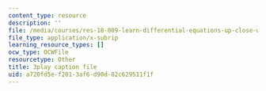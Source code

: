 ```yaml
---
content_type: resource
description: ''
file: /media/courses/res-18-009-learn-differential-equations-up-close-with-gilbert-strang-and-cleve-moler-fall-2015/a720fd5ef2013af6d90d82c629511f1f_kIT2uMxYh6M.srt
file_type: application/x-subrip
learning_resource_types: []
ocw_type: OCWFile
resourcetype: Other
title: 3play caption file
uid: a720fd5e-f201-3af6-d90d-82c629511f1f
---
```

